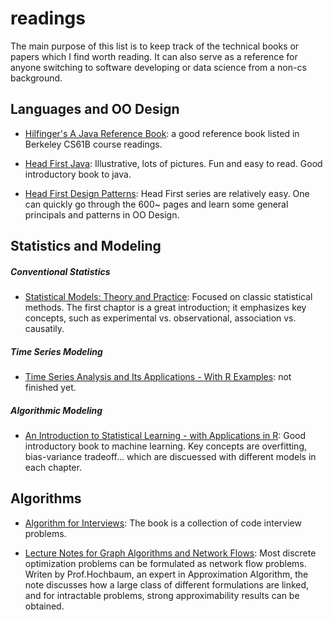 # readings
The main purpose of this list is to keep track of the technical books or papers which I find worth reading. It can also serve as a reference for anyone switching to software developing or data science from a non-cs background.

## Languages and OO Design
* [Hilfinger's A Java Reference Book](http://www-inst.eecs.berkeley.edu/~cs61b/fa14/book1/java.pdf): a good reference book listed in Berkeley CS61B course readings.

* [Head First Java](http://www.amazon.com/Head-First-Java-2nd-Edition/dp/0596009208): Illustrative, lots of pictures. Fun and easy to read. Good introductory book to java.

* [Head First Design Patterns](http://www.sws.bfh.ch/~amrhein/ADP/HeadFirstDesignPatterns.pdf): Head First series are relatively easy. One can quickly go through the 600~ pages and learn some general principals and patterns in OO Design.

## Statistics and Modeling
##### Conventional Statistics
* [Statistical Models: Theory and Practice](http://www.amazon.com/Statistical-Models-Practice-David-Freedman/dp/0521743850): Focused on classic statistical methods. The first chaptor is a great introduction; it emphasizes key concepts, such as experimental vs. observational, association vs. causatily. 

##### Time Series Modeling
* [Time Series Analysis and Its Applications - With R Examples](http://www.springer.com/us/book/9781441978646): not finished yet. 

##### Algorithmic Modeling
* [An Introduction to Statistical Learning - with Applications in R](http://www.springer.com/us/book/9781461471370): Good introductory book to machine learning. Key concepts are overfitting, bias-variance tradeoff... which are discuessed with different models in each chapter.

## Algorithms
* [Algorithm for Interviews](http://www.amazon.com/Algorithms-For-Interviews-Adnan-Aziz/dp/1453792996): The book is a collection of code interview problems. 

* [Lecture Notes for Graph Algorithms and Network Flows](http://www.ieor.berkeley.edu/~hochbaum/files/IEOR266-lecture-notes-F2015.pdf): Most discrete optimization problems can be formulated as network flow problems. Writen by Prof.Hochbaum, an expert in Approximation Algorithm, the note discusses how a large class of different formulations are linked, and for intractable problems, strong approximability results can be obtained.
